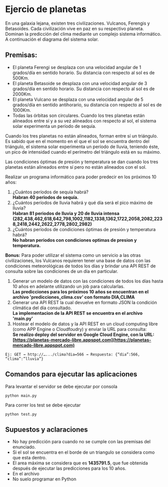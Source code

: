 # Ejercio de planetas
En una galaxia lejana, existen tres civilizaciones. Vulcanos, Ferengis y Betasoides. Cada
civilización vive en paz en su respectivo planeta.
Dominan la predicción del clima mediante un complejo sistema informático.
A continuación el diagrama del sistema solar.

## Premisas:
- El planeta Ferengi se desplaza con una velocidad angular de 1 grados/día en sentido
horario. Su distancia con respecto al sol es de 500Km.
- El planeta Betasoide se desplaza con una velocidad angular de 3 grados/día en sentido
horario. Su distancia con respecto al sol es de 2000Km.
- El planeta Vulcano se desplaza con una velocidad angular de 5 grados/día en sentido
antihorario,
su distancia con respecto al sol es de 1000Km.
- Todas las órbitas son circulares.
Cuando los tres planetas están alineados entre sí y a su vez alineados con respecto al sol, el
sistema solar experimenta un período de sequía.

Cuando los tres planetas no están alineados, forman entre sí un triángulo. Es sabido que en el
momento en el que el sol se encuentra dentro del triángulo, el sistema solar experimenta un
período de lluvia, teniendo éste, un pico de intensidad cuando el perímetro del triángulo está en
su máximo.

Las condiciones óptimas de presión y temperatura se dan cuando los tres planetas están
alineados entre sí pero no están alineados con el sol.

Realizar un programa informático para poder predecir en los próximos 10 años:
1. ¿Cuántos períodos de sequía habrá?
    <br />**Habran 40 periodos de sequía.**
2. ¿Cuántos períodos de lluvia habrá y qué día será el pico máximo de lluvia?
   <br /> **Habran 81 periodos de lluvia y 20 de lluvia intensa (282,438,462,618,642,798,1002,1182,1338,1362,1722,2058,2082,2238,2418,2442,2622,2778,2802,2982)**
3. ¿Cuántos períodos de condiciones óptimas de presión y temperatura habrá?
   <br /> **No habran periodos con condiciones optimas de presion y temperatura.**

**Bonus:**
Para poder utilizar el sistema como un servicio a las otras civilizaciones, los Vulcanos requieren
tener una base de datos con las condiciones meteorológicas de todos los días y brindar una API
REST de consulta sobre las condiciones de un día en particular.
1. Generar un modelo de datos con las condiciones de todos los días hasta 10 años en adelante
utilizando un job para calcularlas.
    <br />**Las predicciones para los próximos 10 años se encuentran en el archivo 'predicciones_clima.csv' con formato DIA,CLIMA**
2. Generar una API REST la cual devuelve en formato JSON la condición climática del día
consultado.
    <br />**La implementacion de la API REST se encuentra en el archivo 'main.py'**
3. Hostear el modelo de datos y la API REST en un cloud computing libre (como APP Engine o
Cloudfoudry) y enviar la URL para consulta: 
    <br />**Se realizo deploy del servidor en Google Cloud Engine, con la URL: [https://planetas-mercado-libre.appspot.com](https://planetas-mercado-libre.appspot.com)**
```
Ej: GET → http://….../clima?dia=566 → Respuesta: {“dia”:566, “clima”:”lluvia”}
```
## Comandos para ejecutar las aplicaciones
Para levantar el servidor se debe ejecutar por consola
```
python main.py
```
Para correr los test se debe ejecutar
```
python test.py
```
## Supuestos y aclaraciones
- No hay predicción para cuando no se cumple con las premisas del enunciado.
- Si el sol se encuentra en el borde de un triangulo se considera como que esta dentro.
- El area máxima se considera que es **1435791.5**, que fue obtenida después de ejecutar las predicciones para los 10 años.
- En el archivo
- No suelo programar en Python
